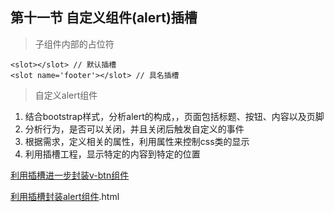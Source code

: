 ## 第十一节 自定义组件(alert)插槽

> 子组件内部的占位符
~~~
<slot></slot> // 默认插槽
<slot name='footer'></slot> // 具名插槽
~~~

> 自定义alert组件
1. 结合bootstrap样式，分析alert的构成，，页面包括标题、按钮、内容以及页脚
2. 分析行为，是否可以关闭，并且关闭后触发自定义的事件
3. 根据需求，定义相关的属性，利用属性来控制css类的显示
4. 利用插槽工程，显示特定的内容到特定的位置

[利用插槽进一步封装v-btn组件](./11-v-btn(alert).html)

[利用插槽封装alert组件](./11-v-alert).html
